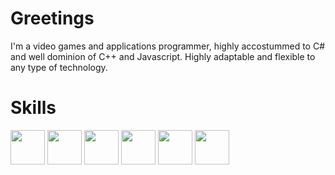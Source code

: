 # Greetings
I'm a video games and applications programmer, highly accostummed to C# and well dominion of C++ and Javascript. Highly adaptable and flexible to any type of technology.
<h1> Skills </h1>
<img src="https://www.vectorlogo.zone/logos/unity3d/unity3d-icon.svg" width="55px">
<img src="https://upload.wikimedia.org/wikipedia/commons/thumb/6/6a/Godot_icon.svg/600px-Godot_icon.svg.png" width="55px">
<img src="https://i.pinimg.com/originals/79/18/66/791866447147ee53f4e65dffdf90d12b.png" width="55px">
<img src="https://spng.subpng.com/20180408/xew/kisspng-the-c-programming-language-computer-icons-comput-programming-5acadc2dbc1606.4623884115232440777704.jpg" width="55px">
<img src="https://img1.freepng.es/20180629/jtk/kisspng-javascript-programmer-programming-language-compute-node-js-5b35fcbc7084c2.4877644915302647644609.jpg" width="55px">
<img src="https://iconape.com/wp-content/png_logo_vector/git-icon.png" width="55px">
